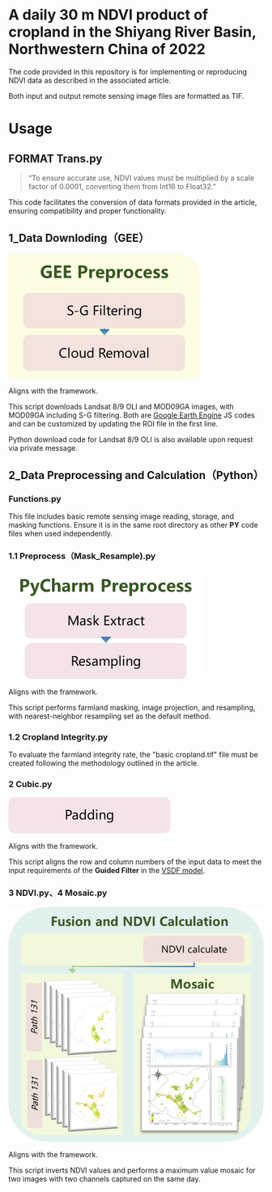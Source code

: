 # A daily 30 m NDVI product of cropland in the Shiyang River Basin, Northwestern China of 2022

The code provided in this repository is for implementing or reproducing NDVI data as described in the associated article.

Both input and output remote sensing image files are formatted as TIF.



# Usage

## FORMAT Trans.py

> “To ensure accurate use, NDVI values must be multiplied by a scale factor of 0.0001, converting them from Int16 to Float32.”
> 

This code facilitates the conversion of data formats provided in the article, ensuring compatibility and proper functionality.


## 1_Data Downloding（GEE）

![Aligns with the framework.](README_IMG/image.png)

Aligns with the framework.

This script downloads Landsat 8/9 OLI and MOD09GA images, with MOD09GA including S-G filtering. Both are [Google Earth Engine](https://code.earthengine.google.com/) JS codes and can be customized by updating the ROI file in the first line. 

Python download code for Landsat 8/9 OLI is also available upon request via private message.


## 2_Data Preprocessing and Calculation（Python）

### Functions.py

This file includes basic remote sensing image reading, storage, and masking functions. Ensure it is in the same root directory as other **PY** code files when used independently.

### 1.1 Preprocess（Mask_Resample).py

![Aligns with the framework.](README_IMG/image%201.png)

Aligns with the framework.

This script performs farmland masking, image projection, and resampling, with nearest-neighbor resampling set as the default method.

### 1.2 Cropland Integrity.py

To evaluate the farmland integrity rate, the "basic cropland.tif" file must be created following the methodology outlined in the article.

### 2 Cubic.py

![Aligns with the framework.](README_IMG/image%202.png)

Aligns with the framework.

This script aligns the row and column numbers of the input data to meet the input requirements of the **Guided Filter** in the [VSDF model](https://github.com/ChenXuAxel/VSDF).

### 3 NDVI.py、4 Mosaic.py

![Aligns with the framework.](README_IMG/image%203.png)

Aligns with the framework.

This script inverts NDVI values and performs a maximum value mosaic for two images with two channels captured on the same day.

